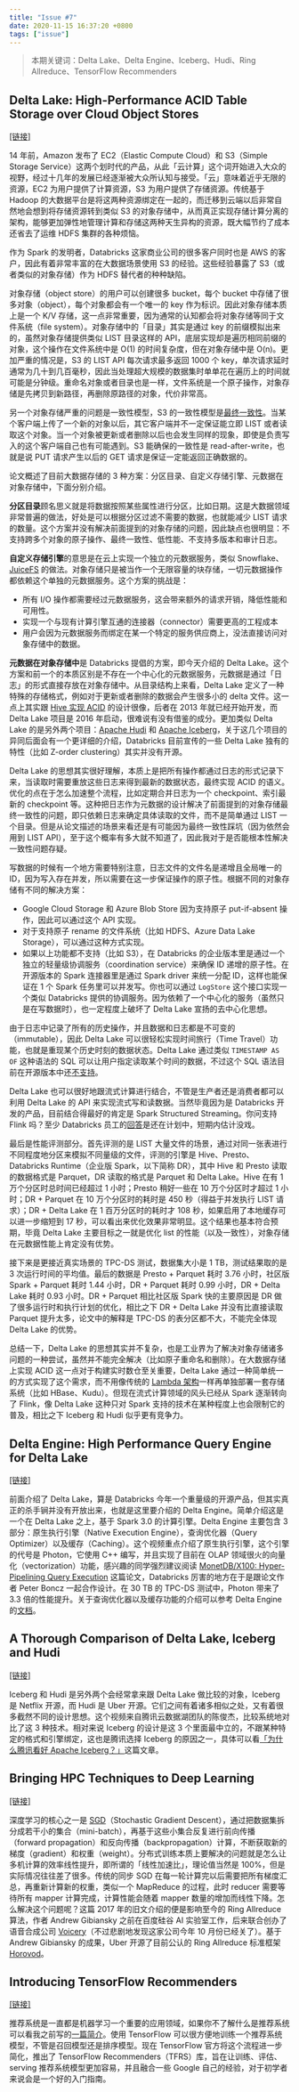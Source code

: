 ```yaml
---
title: "Issue #7"
date: 2020-11-15 16:37:20 +0800
tags: ["issue"]
---
```


> 本期关键词：Delta Lake、Delta Engine、Iceberg、Hudi、Ring Allreduce、TensorFlow Recommenders

<!--truncate-->

## Delta Lake: High-Performance ACID Table Storage over Cloud Object Stores

[[链接]](https://databricks.com/research/delta-lake-high-performance-acid-table-storage-overcloud-object-stores)

14 年前，Amazon 发布了 EC2（Elastic Compute Cloud）和 S3（Simple Storage Service）这两个划时代的产品，从此「云计算」这个词开始进入大众的视野，经过十几年的发展已经逐渐被大众所认知与接受。「云」意味着近乎无限的资源，EC2 为用户提供了计算资源，S3 为用户提供了存储资源。传统基于 Hadoop 的大数据平台是将这两种资源绑定在一起的，而迁移到云端以后非常自然地会想到将存储资源转到类似 S3 的对象存储中，从而真正实现存储计算分离的架构，能够更加弹性地管理计算和存储这两种天生异构的资源，既大幅节约了成本还省去了运维 HDFS 集群的各种烦恼。

作为 Spark 的发明者，Databricks 这家商业公司的很多客户同时也是 AWS 的客户，因此有着非常丰富的在大数据场景使用 S3 的经验。这些经验暴露了 S3（或者类似的对象存储）作为 HDFS 替代者的种种缺陷。

对象存储（object store）的用户可以创建很多 bucket，每个 bucket 中存储了很多对象（object），每个对象都会有一个唯一的 key 作为标识。因此对象存储本质上是一个 K/V 存储，这一点非常重要，因为通常的认知都会将对象存储等同于文件系统（file system）。对象存储中的「目录」其实是通过 key 的前缀模拟出来的，虽然对象存储提供类似 LIST 目录这样的 API，底层实现却是遍历相同前缀的对象，这个操作在文件系统中是 O(1) 的时间复杂度，但在对象存储中是 O(n)。更加严重的情况是，S3 的 LIST API 每次请求最多返回 1000 个 key，单次请求延时通常为几十到几百毫秒，因此当处理超大规模的数据集时单单花在遍历上的时间就可能是分钟级。重命名对象或者目录也是一样，文件系统是一个原子操作，对象存储是先拷贝到新路径，再删除原路径的对象，代价非常高。

另一个对象存储严重的问题是一致性模型，S3 的一致性模型是[最终一致性](https://docs.aws.amazon.com/AmazonS3/latest/dev/Introduction.html#ConsistencyModel)。当某个客户端上传了一个新的对象以后，其它客户端并不一定保证能立即 LIST 或者读取这个对象。当一个对象被更新或者删除以后也会发生同样的现象，即使是负责写入的这个客户端自己也有可能遇到。S3 能确保的一致性是 read-after-write，也就是说 PUT 请求产生以后的 GET 请求是保证一定能返回正确数据的。

论文概述了目前大数据存储的 3 种方案：分区目录、自定义存储引擎、元数据在对象存储中，下面分别介绍。

**分区目录**顾名思义就是将数据按照某些属性进行分区，比如日期。这是大数据领域非常普遍的做法，好处是可以根据分区过滤不需要的数据，也就能减少 LIST 请求的数量。这个方案并没有解决前面提到的对象存储的问题，因此缺点也很明显：不支持跨多个对象的原子操作、最终一致性、低性能、不支持多版本和审计日志。

**自定义存储引擎**的意思是在云上实现一个独立的元数据服务，类似 Snowflake、[JuiceFS](https://juicefs.com) 的做法。对象存储只是被当作一个无限容量的块存储，一切元数据操作都依赖这个单独的元数据服务。这个方案的挑战是：

- 所有 I/O 操作都需要经过元数据服务，这会带来额外的请求开销，降低性能和可用性。
- 实现一个与现有计算引擎互通的连接器（connector）需要更高的工程成本
- 用户会因为元数据服务而绑定在某一个特定的服务供应商上，没法直接访问对象存储中的数据。

**元数据在对象存储中**是 Databricks 提倡的方案，即今天介绍的 Delta Lake。这个方案和前一个的本质区别是不存在一个中心化的元数据服务，元数据是通过「日志」的形式直接存放在对象存储中。从目录结构上来看，Delta Lake 定义了一种特殊的存储格式，例如对于更新或者删除的数据会产生很多小的 delta 文件。这一点上其实跟 [Hive 实现 ACID](https://issues.apache.org/jira/browse/HIVE-5317) 的设计很像，后者在 2013 年就已经开始开发，而 Delta Lake 项目是 2016 年启动，很难说有没有借鉴的成分。更加类似 Delta Lake 的是另外两个项目：[Apache Hudi](https://hudi.apache.org) 和 [Apache Iceberg](https://iceberg.apache.org)，关于这几个项目的异同后面会有一个更详细的介绍，Databricks 目前宣传的一些 Delta Lake 独有的特性（比如 Z-order clustering）其实并没有开源。

Delta Lake 的思想其实很好理解，本质上是把所有操作都通过日志的形式记录下来，当读取时需要重放这些日志来得到最新的数据状态，最终实现 ACID 的语义。优化的点在于怎么加速整个流程，比如定期合并日志为一个 checkpoint、索引最新的 checkpoint 等。这种把日志作为元数据的设计解决了前面提到的对象存储最终一致性的问题，即只依赖日志来确定具体读取的文件，而不是简单通过 LIST 一个目录。但是从论文描述的场景来看还是有可能因为最终一致性踩坑（因为依然会用到 LIST API），至于这个概率有多大就不知道了，因此我对于是否能根本性解决一致性问题存疑。

写数据的时候有一个地方需要特别注意，日志文件的文件名是递增且全局唯一的 ID，因为写入存在并发，所以需要在这一步保证操作的原子性。根据不同的对象存储有不同的解决方案：

- Google Cloud Storage 和 Azure Blob Store 因为支持原子 put-if-absent 操作，因此可以通过这个 API 实现。
- 对于支持原子 rename 的文件系统（比如 HDFS、Azure Data Lake Storage），可以通过这种方式实现。
- 如果以上功能都不支持（比如 S3），在 Databricks 的企业版本里是通过一个独立的轻量级协调服务（coordination service）来确保 ID 递增的原子性。在开源版本的 Spark 连接器里是通过 Spark driver 来统一分配 ID，这样也能保证在 1 个 Spark 任务里可以并发写。你也可以通过 `LogStore` 这个接口实现一个类似 Databricks 提供的协调服务。因为依赖了一个中心化的服务（虽然只是在写数据时），也一定程度上破坏了 Delta Lake 宣扬的去中心化思想。

由于日志中记录了所有的历史操作，并且数据和日志都是不可变的（immutable），因此 Delta Lake 可以很轻松实现时间旅行（Time Travel）功能，也就是重现某个历史时刻的数据状态。Delta Lake 通过类似 `TIMESTAMP AS OF` 这种语法的 SQL 可以让用户指定读取某个时间的数据，不过这个 SQL 语法目前在开源版本中还[不支持](https://github.com/delta-io/delta/issues/128)。

Delta Lake 也可以很好地跟流式计算进行结合，不管是生产者还是消费者都可以利用 Delta Lake 的 API 来实现流式写和读数据。当然毕竟因为是 Databricks 开发的产品，目前结合得最好的肯定是 Spark Structured Streaming。你问支持 Flink 吗？至少 Databricks 员工的[回答](https://github.com/delta-io/delta/issues/156#issuecomment-552503730)是还在计划中，短期内估计没戏。

最后是性能评测部分。首先评测的是 LIST 大量文件的场景，通过对同一张表进行不同程度地分区来模拟不同量级的文件，评测的引擎是 Hive、Presto、Databricks Runtime（企业版 Spark，以下简称 DR），其中 Hive 和 Presto 读取的数据格式是 Parquet，DR 读取的格式是 Parquet 和 Delta Lake。Hive 在有 1 万个分区时总时间已经超过 1 小时；Presto 稍好一些在 10 万个分区时才超过 1 小时；DR + Parquet 在 10 万个分区时的耗时是 450 秒（得益于并发执行 LIST 请求）；DR + Delta Lake 在 1 百万分区时的耗时才 108 秒，如果启用了本地缓存可以进一步缩短到 17 秒，可以看出来优化效果非常明显。这个结果也基本符合预期，毕竟 Delta Lake 主要目标之一就是优化 list 的性能（以及一致性），对象存储在元数据性能上肯定没有优势。

接下来是更接近真实场景的 TPC-DS 测试，数据集大小是 1 TB，测试结果取的是 3 次运行时间的平均值。最后的数据是 Presto + Parquet 耗时 3.76 小时，社区版 Spark + Parquet 耗时 1.44 小时，DR + Parquet 耗时 0.99 小时，DR + Delta Lake 耗时 0.93 小时。DR + Parquet 相比社区版 Spark 快的主要原因是 DR 做了很多运行时和执行计划的优化，相比之下 DR + Delta Lake 并没有比直接读取 Parquet 提升太多，论文中的解释是 TPC-DS 的表分区都不大，不能完全体现 Delta Lake 的优势。

总结一下，Delta Lake 的思想其实并不复杂，也是工业界为了解决对象存储诸多问题的一种尝试，虽然并不能完全解决（比如原子重命名和删除）。在大数据存储上实现 ACID 这一点对于构建实时数仓至关重要，Delta Lake 通过一种简单统一的方式实现了这个需求，而不用像传统的 [Lambda 架构](https://en.wikipedia.org/wiki/Lambda_architecture)一样再单独部署一套存储系统（比如 HBase、Kudu）。但现在流式计算领域的风头已经从 Spark 逐渐转向了 Flink，像 Delta Lake 这种只对 Spark 支持的技术在某种程度上也会限制它的普及，相比之下 Iceberg 和 Hudi 似乎更有竞争力。

## Delta Engine: High Performance Query Engine for Delta Lake

[[链接]](https://www.youtube.com/watch?v=o54YMz8zvCY)

前面介绍了 Delta Lake，算是 Databricks 今年一个重量级的开源产品，但其实真正的杀手锏并没有开放出来，也就是这里要介绍的 Delta Engine。简单介绍这是一个在 Delta Lake 之上，基于 Spark 3.0 的计算引擎。Delta Engine 主要包含 3 部分：原生执行引擎（Native Execution Engine），查询优化器（Query Optimizer）以及缓存（Caching）。这个视频重点介绍了原生执行引擎，这个引擎的代号是 Photon，它使用 C++ 编写，并且实现了目前在 OLAP 领域很火的向量化（vectorization）功能，感兴趣的同学强烈建议阅读 [MonetDB/X100: Hyper-Pipelining Query Execution](http://cidrdb.org/cidr2005/papers/P19.pdf) 这篇论文，Databricks 厉害的地方在于是跟论文作者 Peter Boncz 一起合作设计。在 30 TB 的 TPC-DS 测试中，Photon 带来了 3.3 倍的性能提升。关于查询优化器以及缓存功能的介绍可以参考 Delta Engine 的[文档](https://docs.databricks.com/delta/optimizations/index.html)。

## A Thorough Comparison of Delta Lake, Iceberg and Hudi

[[链接]](https://databricks.com/session_na20/a-thorough-comparison-of-delta-lake-iceberg-and-hudi)

Iceberg 和 Hudi 是另外两个会经常拿来跟 Delta Lake 做比较的对象，Iceberg 是 Netflix 开源，而 Hudi 是 Uber 开源。它们之间有着诸多相似之处，又有着很多截然不同的设计思想。这个视频来自腾讯云数据湖团队的陈俊杰，比较系统地对比了这 3 种技术。相对来说 Iceberg 的设计是这 3 个里面最中立的，不跟某种特定的格式和引擎绑定，这也是腾讯选择 Iceberg 的原因之一，具体可以看[「为什么腾讯看好 Apache Iceberg？」](https://www.infoq.cn/article/59lbbuvcrzlusmdowjbb)这篇文章。

## Bringing HPC Techniques to Deep Learning

[[链接]](https://andrew.gibiansky.com/blog/machine-learning/baidu-allreduce)

深度学习的核心之一是 [SGD](https://en.wikipedia.org/wiki/Stochastic_gradient_descent)（Stochastic Gradient Descent），通过把数据集拆分成若干小的集合（mini-batch），再基于这些小集合反复进行前向传播（forward propagation）和反向传播（backpropagation）计算，不断获取新的梯度（gradient）和权重（weight）。分布式训练本质上要解决的问题就是怎么让多机计算的效率线性提升，即所谓的「线性加速比」，理论值当然是 100%，但是实际情况往往差了很多。传统的同步 SGD 在每一轮计算完以后需要把所有梯度汇总，再重新计算新的权重，类似一个 MapReduce 的过程，此时 reducer 需要等待所有 mapper 计算完成，计算性能会随着 mapper 数量的增加而线性下降。怎么解决这个问题呢？这篇 2017 年的旧文介绍的便是影响至今的 Ring Allreduce 算法，作者 Andrew Gibiansky 之前在百度硅谷 AI 实验室工作，后来联合创办了语音合成公司 [Voicery](https://www.voicery.com)（不过悲剧地发现这家公司今年 10 月份已经关了）。基于 Andrew Gibiansky 的成果，Uber 开源了目前公认的 Ring Allreduce 标准框架 [Horovod](https://github.com/uber/horovod)。

## Introducing TensorFlow Recommenders

[[链接]](https://blog.tensorflow.org/2020/09/introducing-tensorflow-recommenders.html)

推荐系统是一直都是机器学习一个重要的应用领域，如果你不了解什么是推荐系统可以看我之前写的[一篇简介](https://blog.xiaogaozi.org/2020/04/21/how-to-design-a-distributed-index-framework-part-1/)。使用 TensorFlow 可以很方便地训练一个推荐系统模型，不管是召回模型还是排序模型。现在 TensorFlow 官方将这个流程进一步简化，推出了 TensorFlow Recommenders（TFRS）库，旨在让训练、评估、serving 推荐系统模型更加容易，并且融合一些 Google 自己的经验，对于初学者来说会是一个好的入门指南。
